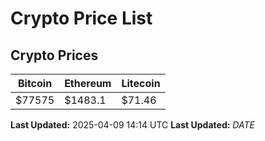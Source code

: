 # Crypto Price List

## Crypto Prices
| Bitcoin | Ethereum | Litecoin |
| ------- | -------- | -------- |
| $77575 | $1483.1 | $71.46 |
**Last Updated:** 2025-04-09 14:14 UTC
**Last Updated:** $DATE$
